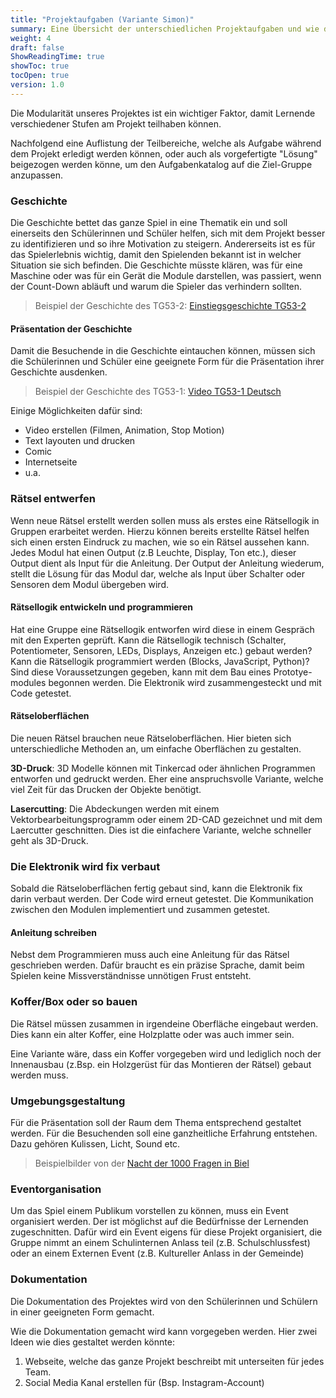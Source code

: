 ```yaml
---
title: "Projektaufgaben (Variante Simon)"
summary: Eine Übersicht der unterschiedlichen Projektaufgaben und wie diese modular an die jeweilige Gruppen Lernenden angepasst werden kann.
weight: 4
draft: false
ShowReadingTime: true
showToc: true
tocOpen: true
version: 1.0
---
```


Die Modularität unseres Projektes ist ein wichtiger Faktor, damit Lernende verschiedener Stufen am Projekt teilhaben können. 

Nachfolgend eine Auflistung der Teilbereiche, welche als Aufgabe während dem Projekt erledigt werden können, oder auch als vorgefertigte "Lösung" beigezogen werden könne, um den Aufgabenkatalog auf die Ziel-Gruppe anzupassen.

### Geschichte
Die Geschichte bettet das ganze Spiel in eine Thematik ein und soll einerseits den Schülerinnen und Schüler helfen, sich mit dem Projekt besser zu identifizieren und so ihre Motivation zu steigern. Andererseits ist es für das Spielerlebnis wichtig, damit den Spielenden bekannt ist in welcher Situation sie sich befinden. Die Geschichte müsste klären, was für eine Maschine oder was für ein Gerät die Module darstellen, was passiert, wenn der Count-Down abläuft und warum die Spieler das verhindern sollten.

> Beispiel der Geschichte des TG53-2: [Einstiegsgeschichte TG53-2](/dokumentation/einstiegsgeschichte_tg53-2)

<!-- Wenn eine neue Geschichte von den Schülerinnen und Schülern geschrieben wird, könne oder müssen folgende Module angepasst werden:
- Rätsel anpassen (nicht neu Programmieren nur einzelne Punkte anpassen)
- Rätseloberflächen neu gestalten (3D-Druck, Lasercut etc.)
- Anleitung
- Szenographie
- Präsentation der Geschichte"
-->

#### Präsentation der Geschichte
Damit die Besuchende in die Geschichte eintauchen können, müssen sich die Schülerinnen und Schüler eine geeignete Form für die Präsentation ihrer Geschichte ausdenken.

> Beispiel der Geschichte des TG53-1: [Video TG53-1 Deutsch](https://youtu.be/glFgcpV4FwU)

Einige Möglichkeiten dafür sind:
- Video erstellen (Filmen, Animation, Stop Motion)
- Text layouten und drucken
- Comic
- Internetseite
- u.a.

### Rätsel entwerfen
Wenn neue Rätsel erstellt werden sollen muss als erstes eine Rätsellogik in Gruppen erarbeitet werden. Hierzu können bereits erstellte Rätsel helfen sich einen ersten Eindruck zu machen, wie so ein Rätsel aussehen kann.
Jedes Modul hat einen Output (z.B Leuchte, Display, Ton etc.), dieser Output dient als Input für die Anleitung. Der Output der Anleitung wiederum, stellt die Lösung für das Modul dar, welche als Input über Schalter oder Sensoren dem Modul übergeben wird.

#### Rätsellogik entwickeln und programmieren
Hat eine Gruppe eine Rätsellogik entworfen wird diese in einem Gespräch mit den Experten geprüft. Kann die Rätsellogik technisch (Schalter, Potentiometer, Sensoren, LEDs, Displays, Anzeigen etc.) gebaut werden? Kann die Rätsellogik programmiert werden (Blocks, JavaScript, Python)?
Sind diese Voraussetzungen gegeben, kann mit dem Bau eines Prototye-modules begonnen werden. Die Elektronik wird zusammengesteckt und mit Code getestet.


#### Rätseloberflächen
Die neuen Rätsel brauchen neue Rätseloberflächen. Hier bieten sich unterschiedliche Methoden an, um einfache Oberflächen zu gestalten.

**3D-Druck**: 3D Modelle können mit Tinkercad oder ähnlichen Programmen entworfen und gedruckt werden. Eher eine anspruchsvolle Variante, welche viel Zeit für das Drucken der Objekte benötigt.

**Lasercutting**: Die Abdeckungen werden mit einem Vektorbearbeitungsprogramm oder einem 2D-CAD gezeichnet und mit dem Laercutter geschnitten. Dies ist die einfachere Variante, welche schneller geht als 3D-Druck.

### Die Elektronik wird fix verbaut
Sobald die Rätseloberflächen fertig gebaut sind, kann die Elektronik fix darin verbaut werden. Der Code wird erneut getestet. Die Kommunikation zwischen den Modulen implementiert und zusammen getestet.


#### Anleitung schreiben
Nebst dem Programmieren muss auch eine Anleitung für das Rätsel geschrieben werden. Dafür braucht es ein präzise Sprache, damit beim Spielen keine Missverständnisse unnötigen Frust entsteht.
<!--
#### Variante: Vorbereitete Geschichte
Dieser Punkt kann viel Zeit in anspruch nehmen, weshalb es sinnvoll sein kann, dass eine bereits vorbereitete Geschichte verwendet werden kann.

Geschichten könnten vor dem Projekt mit den Schülerinnen und Schülern erarbeitet werden.

Beispiele für solche Geschichten könnten folgende sein:
- Raumfahrt
- Zeitreise
- Atomreaktor, Supergau verhindern
- etc.
-->


### Koffer/Box oder so bauen
Die Rätsel müssen zusammen in irgendeine Oberfläche eingebaut werden. Dies kann ein alter Koffer, eine Holzplatte oder was auch immer sein. 

Eine Variante wäre, dass ein Koffer vorgegeben wird und lediglich noch der Innenausbau (z.Bsp. ein Holzgerüst für das Montieren der Rätsel) gebaut werden muss.

### Umgebungsgestaltung
Für die Präsentation soll der Raum dem Thema entsprechend gestaltet werden. Für die Besuchenden soll eine ganzheitliche Erfahrung entstehen. Dazu gehören Kulissen, Licht, Sound etc.

> Beispielbilder von der [Nacht der 1000 Fragen in Biel](/bilder/#tg53-1-an-der-nacht-der-1000-fragen-in-biel)

### Eventorganisation
Um das Spiel einem Publikum vorstellen zu können, muss ein Event organisiert werden. Der ist möglichst auf die Bedürfnisse der Lernenden zugeschnitten. Dafür wird ein Event eigens für diese Projekt organisiert, die Gruppe nimmt an einem Schulinternen Anlass teil (z.B. Schulschlussfest) oder an einem Externen Event (z.B. Kultureller Anlass in der Gemeinde)

### Dokumentation
Die Dokumentation des Projektes wird von den Schülerinnen und Schülern in einer geeigneten Form gemacht. 

Wie die Dokumentation gemacht wird kann vorgegeben werden. Hier zwei Ideen wie dies gestaltet werden könnte:
1. Webseite, welche das ganze Projekt beschreibt mit unterseiten für jedes Team.
2. Social Media Kanal erstellen für (Bsp. Instagram-Account)
